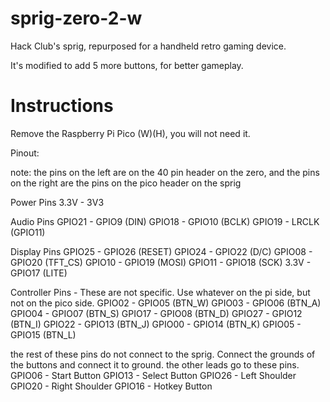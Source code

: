 # sprig-zero-2-w
Hack Club's sprig, repurposed for a handheld retro gaming device.

It's modified to add 5 more buttons, for better gameplay.

# Instructions

Remove the Raspberry Pi Pico (W)(H), you will not need it.

Pinout:

note: the pins on the left are on the 40 pin header on the zero, and the pins on the right are the pins on the pico header on the sprig

Power Pins
3.3V - 3V3

Audio Pins
GPIO21 - GPIO9 (DIN)
GPIO18 - GPIO10 (BCLK)
GPIO19 - LRCLK (GPIO11)

Display Pins
GPIO25 - GPIO26 (RESET)
GPIO24 - GPIO22 (D/C)
GPIO08 - GPIO20 (TFT_CS)
GPIO10 - GPIO19 (MOSI)
GPIO11 - GPIO18 (SCK)
3.3V - GPIO17 (LITE)

Controller Pins - These are not specific. Use whatever on the pi side, but not on the pico side.
GPIO02 - GPIO05 (BTN_W)
GPIO03 - GPIO06 (BTN_A)
GPIO04 - GPIO07 (BTN_S)
GPIO17 - GPIO08 (BTN_D)
GPIO27 - GPIO12 (BTN_I)
GPIO22 - GPIO13 (BTN_J)
GPIO00 - GPIO14 (BTN_K)
GPIO05 - GPIO15 (BTN_L)

the rest of these pins do not connect to the sprig. Connect the grounds of the buttons and connect it to ground.
the other leads go to these pins.
GPIO06 - Start Button
GPIO13 - Select Button
GPIO26 - Left Shoulder
GPIO20 - Right Shoulder
GPIO16 - Hotkey Button

 


